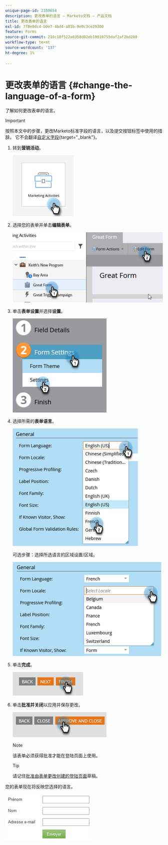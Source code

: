 ```yaml
---
unique-page-id: 2359654
description: 更改表单的语言 — Marketo文档 — 产品文档
title: 更改表单的语言
exl-id: 7f8e8dc4-b0e7-4bd4-a81b-9e0c3ce29300
feature: Forms
source-git-commit: 210c18f522a8358d02eb19018755daf2af2bd280
workflow-type: tm+mt
source-wordcount: '137'
ht-degree: 1%

---
```


# 更改表单的语言 {#change-the-language-of-a-form}

了解如何更改表单的语言。

>[!IMPORTANT]
>
>按照本文中的步骤，更改Marketo标准字段的语言，以及提交按钮标签中使用的措辞。 它不会翻译[自定义字段](/help/marketo/product-docs/administration/field-management/create-a-custom-field-in-marketo.md){target="_blank"}。

1. 转到&#x200B;**营销活动**。

   ![](assets/change-the-language-of-a-form-1.png)

1. 选择您的表单并单击&#x200B;**编辑表单**。

   ![](assets/change-the-language-of-a-form-2.png)

1. 单击&#x200B;**表单设置**&#x200B;并选择&#x200B;**设置**。

   ![](assets/change-the-language-of-a-form-3.png)

1. 选择所需的&#x200B;**表单语言**。

   ![](assets/change-the-language-of-a-form-4.png)

   可选步骤：选择所选语言的区域设置/区域。

   ![](assets/change-the-language-of-a-form-5.png)

1. 单击&#x200B;**完成**。

   ![](assets/change-the-language-of-a-form-6.png)

1. 单击&#x200B;**批准并关闭**&#x200B;以应用并保存更改。

   ![](assets/change-the-language-of-a-form-7.png)

   >[!NOTE]
   >
   >该表单必须获得批准才能在登陆页面上使用。

   >[!TIP]
   >
   >请记住[批准由表单更改创建的登陆页面](/help/marketo/product-docs/demand-generation/landing-pages/understanding-landing-pages/approve-unapprove-or-delete-a-landing-page.md)草稿。

您的表单现在将反映您选择的语言。

![](assets/change-the-language-of-a-form-8.png)

